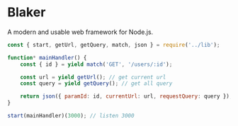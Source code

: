 # Blaker

A modern and usable web framework for Node.js.

```js
const { start, getUrl, getQuery, match, json } = require('../lib');

function* mainHandler() {
    const { id } = yield match('GET', '/users/:id');

    const url = yield getUrl(); // get current url
    const query = yield getQuery(); // get all query

    return json({ paramId: id, currentUrl: url, requestQuery: query });
}

start(mainHandler)(3000); // listen 3000
```